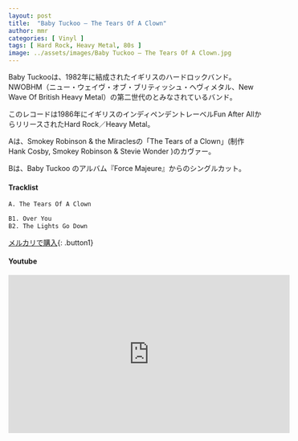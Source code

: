 ```yaml
---
layout: post
title:  "Baby Tuckoo – The Tears Of A Clown"
author: mmr
categories: [ Vinyl ]
tags: [ Hard Rock, Heavy Metal, 80s ]
image: ../assets/images/Baby Tuckoo – The Tears Of A Clown.jpg
---
```


Baby Tuckooは、1982年に結成されたイギリスのハードロックバンド。NWOBHM（ニュー・ウェイヴ・オブ・ブリティッシュ・ヘヴィメタル、New Wave Of British Heavy Metal）の第二世代のとみなされているバンド。

このレコードは1986年にイギリスのインディペンデントレーベルFun After AllからリリースされたHard Rock／Heavy Metal。

Aは、Smokey Robinson & the Miraclesの「The Tears of a Clown」(制作Hank Cosby, Smokey Robinson & Stevie Wonder )のカヴァー。

Bは、Baby Tuckoo のアルバム『Force Majeure』からのシングルカット。

#### Tracklist
```md
A. The Tears Of A Clown

B1. Over You
B2. The Lights Go Down
```

[メルカリで購入](https://jp.mercari.com/item/m77587395499?afid=6142608987){: .button1}

#### Youtube
<iframe width="560" height="315" src="https://www.youtube.com/embed/ImwIvAIRgus?si=7-JIsZ1kc_73zvdE" title="YouTube video player" frameborder="0" allow="accelerometer; autoplay; clipboard-write; encrypted-media; gyroscope; picture-in-picture; web-share" referrerpolicy="strict-origin-when-cross-origin" allowfullscreen></iframe>
